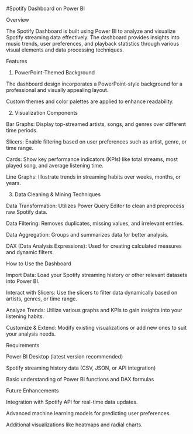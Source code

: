 #Spotify Dashboard on Power BI

Overview

The Spotify Dashboard is built using Power BI to analyze and visualize Spotify streaming data effectively. The dashboard provides insights into music trends, user preferences, and playback statistics through various visual elements and data processing techniques.

Features

1. PowerPoint-Themed Background

The dashboard design incorporates a PowerPoint-style background for a professional and visually appealing layout.

Custom themes and color palettes are applied to enhance readability.

2. Visualization Components

Bar Graphs: Display top-streamed artists, songs, and genres over different time periods.

Slicers: Enable filtering based on user preferences such as artist, genre, or time range.

Cards: Show key performance indicators (KPIs) like total streams, most played song, and average listening time.

Line Graphs: Illustrate trends in streaming habits over weeks, months, or years.

3. Data Cleaning & Mining Techniques

Data Transformation: Utilizes Power Query Editor to clean and preprocess raw Spotify data.

Data Filtering: Removes duplicates, missing values, and irrelevant entries.

Data Aggregation: Groups and summarizes data for better analysis.

DAX (Data Analysis Expressions): Used for creating calculated measures and dynamic filters.

How to Use the Dashboard

Import Data: Load your Spotify streaming history or other relevant datasets into Power BI.

Interact with Slicers: Use the slicers to filter data dynamically based on artists, genres, or time range.

Analyze Trends: Utilize various graphs and KPIs to gain insights into your listening habits.

Customize & Extend: Modify existing visualizations or add new ones to suit your analysis needs.

Requirements

Power BI Desktop (latest version recommended)

Spotify streaming history data (CSV, JSON, or API integration)

Basic understanding of Power BI functions and DAX formulas

Future Enhancements

Integration with Spotify API for real-time data updates.

Advanced machine learning models for predicting user preferences.

Additional visualizations like heatmaps and radial charts.
